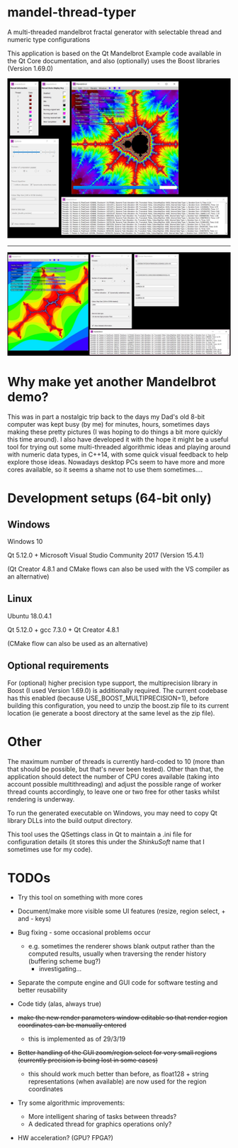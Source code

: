 # mandel-thread-typer
A multi-threaded mandelbrot fractal generator with selectable thread and numeric type configurations

This application is based on the Qt Mandelbrot Example code available in the Qt Core documentation, and also (optionally) uses the Boost libraries (Version 1.69.0)

![Render with doubles](./snapshots/MandelThreadTyperScreenGrab.jpg?raw=true "Screen Shot")

____

![Render with 50 decimal digit float](./snapshots/smallRegion.jpg?raw=true "Small region + parameters screen shot")

Why make yet another Mandelbrot demo?
==================================

This was in part a nostalgic trip back to the days my Dad's old 8-bit computer was kept busy (by me) for minutes, hours, sometimes days making these pretty pictures (I was hoping to do things a bit more quickly this time around). 
I also have developed it with the hope it might be a useful tool for trying out some multi-threaded algorithmic ideas and playing around with numeric data types, in C++14, with some quick visual feedback to help explore those ideas.
Nowadays desktop PCs seem to have more and more cores available, so it seems a shame not to use them sometimes....

Development setups (64-bit only)
=======================

Windows
----------
Windows 10

Qt 5.12.0 + Microsoft Visual Studio Community 2017 (Version 15.4.1)

(Qt Creator 4.8.1 and CMake flows can also be used with the VS compiler as an alternative)

Linux
-------
Ubuntu 18.0.4.1

Qt 5.12.0  + gcc 7.3.0 + Qt Creator 4.8.1

(CMake flow can also be used as an alternative)

Optional requirements
---------------------
For (optional) higher precision type support, the multiprecision library in Boost (I used Version 1.69.0) is additionally required.
The current codebase has this enabled (because USE_BOOST_MULTIPRECISION=1), before building this configuration, you need to unzip the boost.zip file to its current location (ie generate a boost directory at the same level as the zip file).

Other
===============
The maximum number of threads is currently hard-coded to 10 (more than that should be possible, but that's never been tested).
Other than that, the application should detect the number of CPU cores available (taking into account possible multithreading) and adjust the possible range of worker thread counts accordingly, to leave one or two free for other tasks whilst rendering is underway.

To run the generated executable on Windows, you may need to copy Qt library DLLs into the build output directory.

This tool uses the QSettings class in Qt to maintain a .ini file for configuration details (it stores this under the _ShinkuSoft_ name that I sometimes use for my code).

TODOs
===============
* Try this tool on something with more cores

* Document/make more visible some UI features (resize, region select, + and - keys)

* Bug fixing - some occasional problems occur
     + e.g. sometimes the renderer shows blank output rather than the computed results, usually when traversing the render history (buffering scheme bug?)
        + investigating...

* Separate the compute engine and GUI code for software testing and better reusability

* Code tidy (alas, always true)

* ~~make the new render parameters window editable so that render region coordinates can be manually entered~~
     + this is implemented as of 29/3/19

* ~~Better handling of the GUI zoom/region select for very small regions (currently precision is being lost in some cases)~~
     + this should work much better than before, as float128 + string representations (when available) are now used for the region coordinates

* Try some algorithmic improvements:
     + More intelligent sharing of tasks between threads?
     + A dedicated thread for graphics operations only?

* HW acceleration? (GPU? FPGA?)







